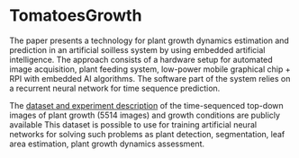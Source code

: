 # TomatoesGrowth
The paper presents a technology for plant growth dynamics estimation and prediction in an artificial soilless system by using embedded artificial intelligence. The approach consists of a hardware setup for automated image acquisition, plant feeding system, low-power mobile graphical chip + RPI with embedded AI algorithms. The software part of the system relies on a recurrent neural network for time sequence prediction.

The [dataset and experiment description](https://www.dropbox.com/sh/90toa8u8we5vopr/AABlaXEsKmrsgW4yIdF2eC2ma?dl=0) of the time-sequenced top-down images of plant growth (5514 images) and growth conditions are publicly available This dataset is possible to use for training artificial neural networks for solving such problems as plant detection, segmentation, leaf area estimation, plant growth dynamics assessment.
